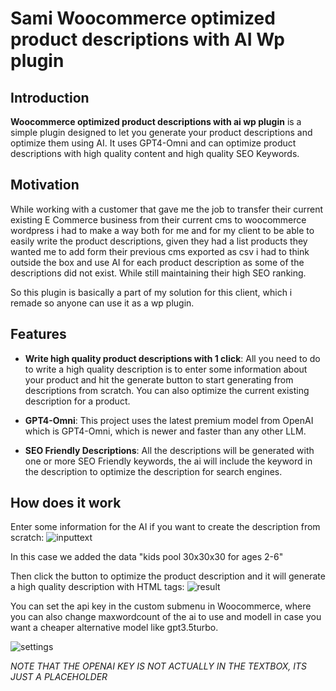 # Sami Woocommerce optimized product descriptions with AI Wp plugin

## Introduction

**Woocommerce optimized product descriptions with ai wp plugin** is a simple plugin designed to let you generate your product descriptions and optimize them using AI. It uses GPT4-Omni and can optimize product descriptions with high quality content and high quality SEO Keywords. 


## Motivation

While working with a customer that gave me the job to transfer their current existing E Commerce business from their current cms to woocommerce wordpress i had to make a way both for me and for my client to be able to easily write the product descriptions, given they had a list products they wanted me to add form their previous cms exported as csv i had to think outside the box and use AI for each product description as some of the descriptions did not exist. While still maintaining their high SEO ranking.

So this plugin is basically a part of my solution for this client, which i remade so anyone can use it as a wp plugin. 

## Features

- **Write high quality product descriptions with 1 click**: All you need to do to write a high quality description is to enter some information about your product and hit the generate button to start generating from descriptions from scratch. You can also optimize the current existing description for a product.
  
- **GPT4-Omni**: This project uses the latest premium model from OpenAI which is GPT4-Omni, which is newer and faster than any other LLM.

- **SEO Friendly Descriptions**: All the descriptions will be generated with one or more SEO Friendly keywords, the ai will include the keyword in the description to optimize the description for search engines.

## How does it work

Enter some information for the AI if you want to create the description from scratch:
![inputtext](https://github.com/samuelgjekic/Woocommerce-optimized-product-descriptions-with-ai-wp-plugin/assets/41647182/ce68d7ac-d633-48b2-86e3-ececfe6ca690)


In this case we added the data "kids pool 30x30x30 for ages 2-6"

Then click the button to optimize the product description and it will generate a high quality description with HTML tags:
![result](https://github.com/samuelgjekic/Woocommerce-optimized-product-descriptions-with-ai-wp-plugin/assets/41647182/e508794f-949a-40f0-9f80-bb4c1befc5f6)

You can set the api key in the custom submenu in Woocommerce, where you can also change maxwordcount of the ai to use and modell in case you want a cheaper alternative model like gpt3.5turbo.

![settings](https://github.com/samuelgjekic/Woocommerce-optimized-product-descriptions-with-ai-wp-plugin/assets/41647182/3c498403-b208-4d36-b58b-dc829b79cc17)

_NOTE THAT THE OPENAI KEY IS NOT ACTUALLY IN THE TEXTBOX, ITS JUST A PLACEHOLDER_ 
